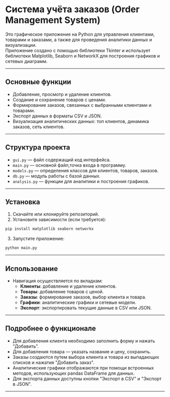 # Система учёта заказов (Order Management System)

Это графическое приложение на Python для управления клиентами, товарами и заказами, а также для проведения аналитики данных и визуализации.  
Приложение создано с помощью библиотеки Tkinter и использует библиотеки Matplotlib, Seaborn и NetworkX для построения графиков и сетевых диаграмм.

---

## Основные функции

- Добавление, просмотр и удаление клиентов.
- Создание и сохранение товаров с ценами.
- Формирование заказов, связанных с выбранными клиентами и товарами.
- Экспорт данных в форматы CSV и JSON.
- Визуализация аналитических данных: топ клиентов, динамика заказов, сеть клиентов.

---

## Структура проекта
- `gui.py` — файл содержащий код интерфейса.
- `main.py` — основной файл,точка входа в программу.
- `models.py` — определения классов для клиентов, товаров, заказов.
- `db.py` — модуль работы с базой данных.
- `analysis.py` — функции для аналитики и построения графиков.

---

## Установка

1. Скачайте или клонируйте репозиторий.
2. Установите зависимости (если требуется):
```bash
pip install matplotlib seaborn networkx
```
3. Запустите приложение:
```bash
python main.py
```

---

## Использование

- Навигация осуществляется по вкладкам:
  - **Клиенты**: добавление и удаление клиентов.
  - **Товары**: добавление товаров с ценой.
  - **Заказы**: формирование заказов, выбор клиента и товара.
  - **Графики**: аналитические графики и сетевые модели.
  - **Экспорт**: экспортировать текущие данные в CSV или JSON.

---

## Подробнее о функционале

- Для добавления клиента необходимо заполнить форму и нажать "Добавить".
- Для добавления товара — указать название и цену, сохранить.
- Заказы создаются путем выбора клиента и товара из выпадающих списков и нажатия "Добавить заказ".
- Аналитические графики отображаются при помощи встроенных методов, использующих pandas DataFrame для данных.
- Для экспорта данных доступны кнопки "Экспорт в CSV" и "Экспорт в JSON".

---
